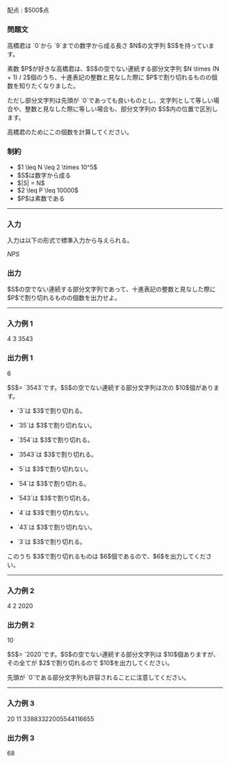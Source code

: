 
<div>

<span>

<span>

<p>
配点 : $500$点
</p>

<div>

<section>

### **問題文**

<p>
高橋君は `0`から `9`までの数字から成る長さ $N$の文字列 $S$を持っています。
</p>

<p>
素数 $P$が好きな高橋君は、$S$の空でない連続する部分文字列 $N \times (N + 1) / 2$個のうち、十進表記の整数と見なした際に $P$で割り切れるものの個数を知りたくなりました。
</p>

<p>
ただし部分文字列は先頭が `0`であっても良いものとし、文字列として等しい場合や、整数と見なした際に等しい場合も、部分文字列の $S$内の位置で区別します。
</p>

<p>
高橋君のためにこの個数を計算してください。
</p>

</section>

</div>

<div>

<section>

### **制約**

<ul>

<li>
$1 \leq N \leq 2 \times 10^5$
</li>

<li>
$S$は数字から成る
</li>

<li>
$|S| = N$
</li>

<li>
$2 \leq P \leq 10000$
</li>

<li>
$P$は素数である
</li>

</ul>

</section>

</div>

---

<div>

<div>

<section>

### **入力**

<p>
入力は以下の形式で標準入力から与えられる。
</p>

<div>

$N$$P$$S$
</div>

</section>

</div>

<div>

<section>

### **出力**

<p>
$S$の空でない連続する部分文字列であって、十進表記の整数と見なした際に $P$で割り切れるものの個数を出力せよ。
</p>

</section>

</div>

</div>

---

<div>

<section>

### **入力例 1**

<div>

4 3
3543

</div>

</section>

</div>

<div>

<section>

### **出力例 1**

<div>

6

</div>

<p>
$S$= `3543`です。$S$の空でない連続する部分文字列は次の $10$個があります。
</p>

<ul>

<li>

<p>
`3`は $3$で割り切れる。
</p>

</li>

<li>

<p>
`35`は $3$で割り切れない。
</p>

</li>

<li>

<p>
`354`は $3$で割り切れる。
</p>

</li>

<li>

<p>
`3543`は $3$で割り切れる。
</p>

</li>

<li>

<p>
`5`は $3$で割り切れない。
</p>

</li>

<li>

<p>
`54`は $3$で割り切れる。
</p>

</li>

<li>

<p>
`543`は $3$で割り切れる。
</p>

</li>

<li>

<p>
`4`は $3$で割り切れない。
</p>

</li>

<li>

<p>
`43`は $3$で割り切れない。
</p>

</li>

<li>

<p>
`3`は $3$で割り切れる。
</p>

</li>

</ul>

<p>
このうち $3$で割り切れるものは $6$個であるので、$6$を出力してください。
</p>

</section>

</div>

---

<div>

<section>

### **入力例 2**

<div>

4 2
2020

</div>

</section>

</div>

<div>

<section>

### **出力例 2**

<div>

10

</div>

<p>
$S$= `2020`です。$S$の空でない連続する部分文字列は $10$個ありますが、その全てが $2$で割り切れるので $10$を出力してください。
</p>

<p>
先頭が `0`である部分文字列も許容されることに注意してください。
</p>

</section>

</div>

---

<div>

<section>

### **入力例 3**

<div>

20 11
33883322005544116655

</div>

</section>

</div>

<div>

<section>

### **出力例 3**

<div>

68

</div>

</section>

</div>

</span>

</span>

</div>
